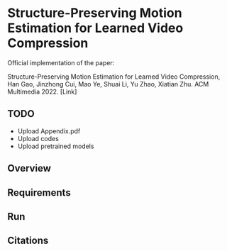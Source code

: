 # Structure-Preserving Motion Estimation for Learned Video Compression

Official implementation of the paper:

Structure-Preserving Motion Estimation for Learned Video Compression, Han Gao, Jinzhong Cui, Mao Ye, Shuai Li, Yu Zhao, Xiatian Zhu. ACM Multimedia 2022. [Link]

## TODO
* Upload Appendix.pdf
* Upload codes
* Upload pretrained models

## Overview

## Requirements

## Run

## Citations
